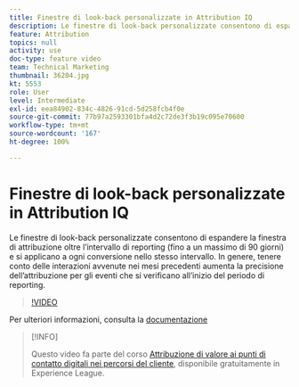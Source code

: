 ```yaml
---
title: Finestre di look-back personalizzate in Attribution IQ
description: Le finestre di look-back personalizzate consentono di espandere la finestra di attribuzione oltre l’intervallo di reporting (fino a un massimo di 90 giorni) e si applicano a ogni conversione nello stesso intervallo. In genere, tenere conto delle interazioni avvenute nei mesi precedenti aumenta la precisione dell’attribuzione per gli eventi che si verificano all’inizio del periodo di reporting.
feature: Attribution
topics: null
activity: use
doc-type: feature video
team: Technical Marketing
thumbnail: 36204.jpg
kt: 5553
role: User
level: Intermediate
exl-id: eea84902-834c-4826-91cd-5d258fcb4f0e
source-git-commit: 77b97a2593301bfa4d2c72de3f3b19c095e70600
workflow-type: tm+mt
source-wordcount: '167'
ht-degree: 100%

---
```


# Finestre di look-back personalizzate in Attribution IQ

Le finestre di look-back personalizzate consentono di espandere la finestra di attribuzione oltre l’intervallo di reporting (fino a un massimo di 90 giorni) e si applicano a ogni conversione nello stesso intervallo. In genere, tenere conto delle interazioni avvenute nei mesi precedenti aumenta la precisione dell’attribuzione per gli eventi che si verificano all’inizio del periodo di reporting.

>[!VIDEO](https://video.tv.adobe.com/v/36204/?quality=12&learn=on)

Per ulteriori informazioni, consulta la [documentazione](https://experienceleague.adobe.com/docs/analytics/analyze/analysis-workspace/attribution/models.html?lang=it#lookback-windows)

>[!INFO]
>
> Questo video fa parte del corso [Attribuzione di valore ai punti di contatto digitali nei percorsi del cliente](https://experienceleague.adobe.com/?recommended=Analytics-U-1-2020.2&amp;lang=it), disponibile gratuitamente in Experience League.
